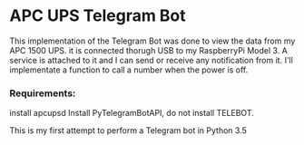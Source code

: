 # APC UPS Telegram Bot
This implementation of the Telegram Bot was done to view the data from my APC 1500 UPS.
it is connected thorugh USB to my RaspberryPi Model 3. A service is attached to it and I can send or receive any notification from it.
I'll implementate a function to call a number when the power is off. 


### Requirements:
install apcupsd 
Install PyTelegramBotAPI, do not install TELEBOT.

This is my first attempt to perform a Telegram bot in Python 3.5
